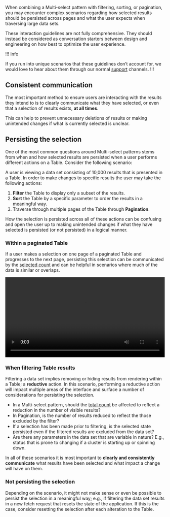 When combining a Multi-select pattern with filtering, sorting, or pagination, you may encounter complex scenarios regarding how selected results should be persisted across pages and what the user expects when traversing large data sets.

These interaction guidelines are not fully comprehensive. They should instead be considered as conversation starters between design and engineering on how best to optimize the user experience.

!!! Info

If you run into unique scenarios that these guidelines don’t account for, we would love to hear about them through our normal [support](/about/support) channels.
!!!

## Consistent communication

The most important method to ensure users are interacting with the results they intend to is to clearly communicate what they have selected, or even that a selection of results exists, **at all times**.

This can help to prevent unnecessary deletions of results or making unintended changes if what is currently selected is unclear.

## Persisting the selection

One of the most common questions around Multi-select patterns stems from when and how selected results are persisted when a user performs different actions on a Table. Consider the following scenario:

A user is viewing a data set consisting of 10,000 results that is presented in a Table. In order to make changes to specific results the user may take the following actions:

1. **Filter** the Table to display only a subset of the results.
2. **Sort** the Table by a specific parameter to order the results in a meaningful way.
3. Traverse through multiple pages of the Table through **Pagination**.

How the selection is persisted across all of these actions can be confusing and open the user up to making unintended changes if what they have selected is persisted (or not persisted) in a logical manner.

### Within a paginated Table

If a user makes a selection on one page of a paginated Table and progresses to the next page, persisting this selection can be communicated by the [selected count](/patterns/multi-select-patterns?tab=guidelines#selected-count) and can be helpful in scenarios where much of the data is similar or overlaps.

<video loop controls width="100%">
    <source
        src="/assets/patterns/multi-select-patterns/multi-select-pagination-interaction.mp4"
        type="video/mp4"
    />
</video>

### When filtering Table results

Filtering a data set implies removing or hiding results from rendering within a Table; a **reductive** action. In this scenario, performing a reductive action will impact multiple areas of the interface and surface a number of considerations for persisting the selection.

- In a Multi-select pattern, should the [total count](/patterns/multi-select-patterns?tab=guidlines#total-count) be affected to reflect a reduction in the number of visible results?
- In Pagination, is the number of results reduced to reflect the those excluded by the filter?
- If a selection has been made prior to filtering, is the selected state persisted even if the filtered results are excluded from the data set?
- Are there any parameters in the data set that are variable in nature? E.g., status that is prone to changing if a cluster is starting up or spinning down.

In all of these scenarios it is most important to **clearly and consistently communicate** what results have been selected and what impact a change will have on them.

### Not persisting the selection

Depending on the scenario, it might not make sense or even be possible to persist the selection in a meaningful way; e.g., if filtering the data set results in a new fetch request that resets the state of the application. If this is the case, consider resetting the selection after each alteration to the Table. 